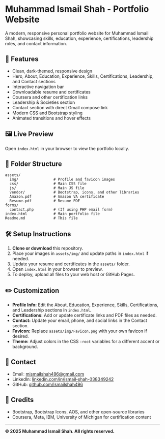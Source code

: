 # Muhammad Ismail Shah - Portfolio Website

A modern, responsive personal portfolio website for Muhammad Ismail Shah, showcasing skills, education, experience, certifications, leadership roles, and contact information.

## 🚀 Features
- Clean, dark-themed, responsive design
- Hero, About, Education, Experience, Skills, Certifications, Leadership, and Contact sections
- Interactive navigation bar
- Downloadable resume and certificates
- Coursera and other certification links
- Leadership & Societies section
- Contact section with direct Gmail compose link
- Modern CSS and Bootstrap styling
- Animated transitions and hover effects

## 🖼️ Live Preview
Open `index.html` in your browser to view the portfolio locally.

## 📁 Folder Structure
```
assets/
  img/                # Profile and favicon images
  css/                # Main CSS file
  js/                 # Main JS file
  vendor/             # Bootstrap, icons, and other libraries
  Amazon.pdf          # Amazon VA certificate
  Resume.pdf          # Resume PDF
forms/
  contact.php         # (If using PHP email form)
index.html            # Main portfolio file
Readme.md             # This file
```

## 🛠️ Setup Instructions
1. **Clone or download** this repository.
2. Place your images in `assets/img/` and update paths in `index.html` if needed.
3. Update your resume and certificates in the `assets/` folder.
4. Open `index.html` in your browser to preview.
5. To deploy, upload all files to your web host or GitHub Pages.

## ✏️ Customization
- **Profile Info:** Edit the About, Education, Experience, Skills, Certifications, and Leadership sections in `index.html`.
- **Certifications:** Add or update certificate links and PDF files as needed.
- **Contact:** Update your email, phone, and social links in the Contact section.
- **Favicon:** Replace `assets/img/Favicon.png` with your own favicon if desired.
- **Theme:** Adjust colors in the CSS `:root` variables for a different accent or background.

## 📧 Contact
- Email: [mismailshah496@gmail.com](https://mail.google.com/mail/?view=cm&fs=1&to=mismailshah496@gmail.com)
- LinkedIn: [linkedin.com/in/ismail-shah-038349242](https://www.linkedin.com/in/ismail-shah-038349242)
- GitHub: [github.com/Ismailshah496](https://github.com/Ismailshah496)

## 📝 Credits
- Bootstrap, Bootstrap Icons, AOS, and other open-source libraries
- Coursera, Meta, IBM, University of Michigan for certification content

---
**© 2025 Muhammad Ismail Shah. All rights reserved.** 